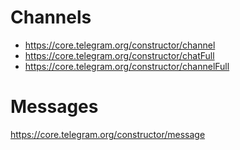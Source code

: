 # Channels

- https://core.telegram.org/constructor/channel
- https://core.telegram.org/constructor/chatFull
- https://core.telegram.org/constructor/channelFull

# Messages

https://core.telegram.org/constructor/message
